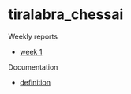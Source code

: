 # tiralabra_chessai


Weekly reports
- [week 1](./documentation/weekly-reports/week1.md)

Documentation
- [definition](./documenatation/definition-document.md)
